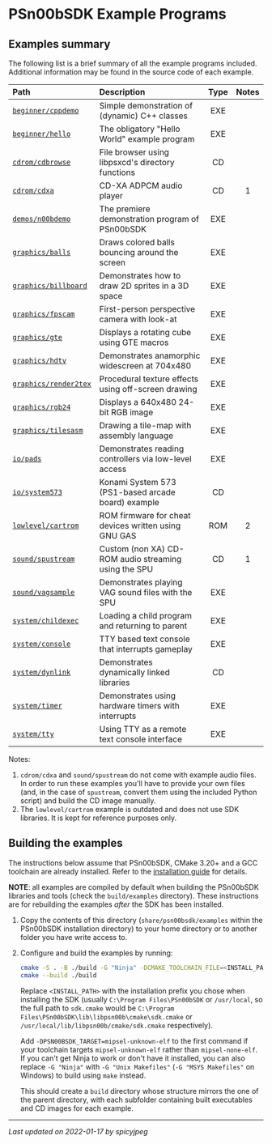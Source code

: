 
# PSn00bSDK Example Programs

## Examples summary

The following list is a brief summary of all the example programs included.
Additional information may be found in the source code of each example.

| Path                                           | Description                                           | Type | Notes |
| :--------------------------------------------- | :---------------------------------------------------- | :--: | :---: |
| [`beginner/cppdemo`](./beginner/cppdemo)       | Simple demonstration of (dynamic) C++ classes         | EXE  |       |
| [`beginner/hello`](./beginner/hello)           | The obligatory "Hello World" example program          | EXE  |       |
| [`cdrom/cdbrowse`](./cdrom/cdbrowse)           | File browser using libpsxcd's directory functions     | CD   |       |
| [`cdrom/cdxa`](./cdrom/cdxa)                   | CD-XA ADPCM audio player                              | CD   |   1   |
| [`demos/n00bdemo`](./demos/n00bdemo)           | The premiere demonstration program of PSn00bSDK       | EXE  |       |
| [`graphics/balls`](./graphics/balls)           | Draws colored balls bouncing around the screen        | EXE  |       |
| [`graphics/billboard`](./graphics/billboard)   | Demonstrates how to draw 2D sprites in a 3D space     | EXE  |       |
| [`graphics/fpscam`](./graphics/fpscam)         | First-person perspective camera with look-at          | EXE  |       |
| [`graphics/gte`](./graphics/gte)               | Displays a rotating cube using GTE macros             | EXE  |       |
| [`graphics/hdtv`](./graphics/hdtv)             | Demonstrates anamorphic widescreen at 704x480         | EXE  |       |
| [`graphics/render2tex`](./graphics/render2tex) | Procedural texture effects using off-screen drawing   | EXE  |       |
| [`graphics/rgb24`](./graphics/rgb24)           | Displays a 640x480 24-bit RGB image                   | EXE  |       |
| [`graphics/tilesasm`](./graphics/tilesasm)     | Drawing a tile-map with assembly language             | EXE  |       |
| [`io/pads`](./io/pads)                         | Demonstrates reading controllers via low-level access | EXE  |       |
| [`io/system573`](./io/system573)               | Konami System 573 (PS1-based arcade board) example    | CD   |       |
| [`lowlevel/cartrom`](./lowlevel/cartrom)       | ROM firmware for cheat devices written using GNU GAS  | ROM  |   2   |
| [`sound/spustream`](./sound/spustream)         | Custom (non XA) CD-ROM audio streaming using the SPU  | CD   |   1   |
| [`sound/vagsample`](./sound/vagsample)         | Demonstrates playing VAG sound files with the SPU     | EXE  |       |
| [`system/childexec`](./system/childexec)       | Loading a child program and returning to parent       | EXE  |       |
| [`system/console`](./system/console)           | TTY based text console that interrupts gameplay       | EXE  |       |
| [`system/dynlink`](./system/dynlink)           | Demonstrates dynamically linked libraries             | CD   |       |
| [`system/timer`](./system/timer)               | Demonstrates using hardware timers with interrupts    | EXE  |       |
| [`system/tty`](./system/tty)                   | Using TTY as a remote text console interface          | EXE  |       |

Notes:

1. `cdrom/cdxa` and `sound/spustream` do not come with example audio files. In
   order to run these examples you'll have to provide your own files (and, in
   the case of `spustream`, convert them using the included Python script) and
   build the CD image manually.
2. The `lowlevel/cartrom` example is outdated and does not use SDK libraries.
   It is kept for reference purposes only.

## Building the examples

The instructions below assume that PSn00bSDK, CMake 3.20+ and a GCC toolchain
are already installed. Refer to the [installation guide](../doc/installation.md)
for details.

**NOTE**: all examples are compiled by default when building the PSn00bSDK
libraries and tools (check the `build/examples` directory). These instructions
are for rebuilding the examples *after* the SDK has been installed.

1. Copy the contents of this directory (`share/psn00bsdk/examples` within the
   PSn00bSDK installation directory) to your home directory or to another
   folder you have write access to.

2. Configure and build the examples by running:

   ```bash
   cmake -S . -B ./build -G "Ninja" -DCMAKE_TOOLCHAIN_FILE=<INSTALL_PATH>/lib/libpsn00b/cmake/sdk.cmake
   cmake --build ./build
   ```

   Replace `<INSTALL_PATH>` with the installation prefix you chose when
   installing the SDK (usually `C:\Program Files\PSn00bSDK` or `/usr/local`,
   so the full path to `sdk.cmake` would be
   `C:\Program Files\PSn00bSDK\lib\libpsn00b\cmake\sdk.cmake` or
   `/usr/local/lib/libpsn00b/cmake/sdk.cmake` respectively).

   Add `-DPSN00BSDK_TARGET=mipsel-unknown-elf` to the first command if your
   toolchain targets `mipsel-unknown-elf` rather than `mipsel-none-elf`. If you
   can't get Ninja to work or don't have it installed, you can also replace
   `-G "Ninja"` with `-G "Unix Makefiles"` (`-G "MSYS Makefiles"` on Windows)
   to build using `make` instead.

   This should create a `build` directory whose structure mirrors the one of
   the parent directory, with each subfolder containing built executables and
   CD images for each example.

-----------------------------------------
_Last updated on 2022-01-17 by spicyjpeg_
